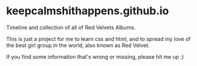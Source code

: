 # keepcalmshithappens.github.io
Timeline and collection of all of Red Velvets Albums. 

This is just a project for me to learn css and html, and to spread my love of the best girl group in the world, also known as Red Velvet. 

If you find some information that's wrong or missing, please hit me up :)
